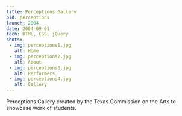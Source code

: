 ```yaml
---
title: Perceptions Gallery
pid: perceptions
launch: 2004
date: 2004-09-01
tech: HTML, CSS, jQuery
shots:
 - img: perceptions1.jpg
   alt: Home
 - img: perceptions2.jpg
   alt: About
 - img: perceptions3.jpg
   alt: Performers
 - img: perceptions4.jpg
   alt: Gallery
---
```

Perceptions Gallery created by the Texas Commission on the Arts to showcase work of students.
